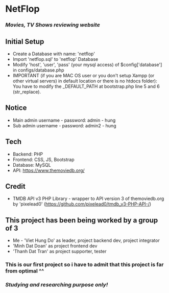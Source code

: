 # NetFlop
### _Movies, TV Shows reviewing website_

## Initial Setup
- Create a Database with name: 'netflop'
- Import 'netflop.sql' to 'netflop' Database
- Modify 'host', 'user', 'pass' (your mysql access) of $config['database'] in configs/database.php
- IMPORTANT (if you are MAC OS user or you don't setup Xampp (or other virtual servers) in default location or there is no htdocs folder): You have to modify the _DEFAULT_PATH at bootstrap.php line 5 and 6 (str_replace).

## Notice
- Main admin username - password: admin - hung
- Sub admin username - password: admin2 - hung

## Tech
- Backend: PHP
- Frontend: CSS, JS, Bootstrap
- Database: MySQL
- API: https://www.themoviedb.org/

## Credit
- TMDB API v3 PHP Library - wrapper to API version 3 of themoviedb.org by 'pixelead0'
(https://github.com/pixelead0/tmdb_v3-PHP-API-/)

## This project has been being worked by a group of 3
- Me - 'Viet Hung Do' as leader, project backend dev, project integrator
- 'Minh Dat Doan' as project frontend dev
- 'Thanh Dat Tran' as project supporter, tester

### This is our first project so i have to admit that this project is far from optimal ^^
### _Studying and researching purpose only!_
